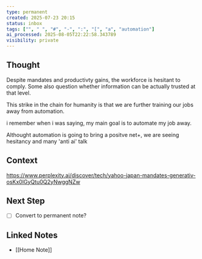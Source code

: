 ```yaml
---
type: permanent
created: 2025-07-23 20:15
status: inbox
tags: ["", " ", "#", "-", ":", "[", "a", "automation"]
ai_processed: 2025-08-05T22:22:58.343789
visibility: private
---
```

<!--
NOTE: This file uses a static date for validation. For new notes, use:
created: 2025-07-23 20:15
-->

## Thought  
Despite mandates and productivty gains, the workforce is hesitant to comply. Some also question whether information can be actually trusted at that level. 

This strike in the chain for humanity is that we are further training our jobs away from automation. 

i remember when i was saying, my main goal is to automate my job away.

Althought automation is going to bring a positve net+, we are seeing hesitancy and many 'anti ai' talk

## Context  
https://www.perplexity.ai/discover/tech/yahoo-japan-mandates-generativ-osKx0lGyQtu0Q2yNwggNZw

## Next Step  
- [ ] Convert to permanent note?

## Linked Notes

- [[Home Note]]
